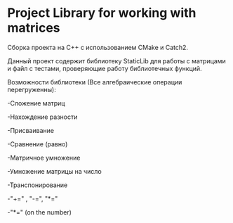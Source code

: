 # Project Library for working with matrices

Сборка проекта на C++ с использованием CMake и Catch2. 

Данный проект содержит библиотеку StaticLib для работы с матрицами и файл с тестами, проверяющие работу библиотечных функций.

Возможности библиотеки (Все алгебраические операции перегруженны):

  -Сложение матриц
  
  -Нахождение разности
  
  -Присваивание
  
  -Сравнение (равно)
  
  -Матричное умножение
  
  -Умножение матрицы на число
  
  -Транспонирование
  
  -"+=" , "-=", "*="
  
  -"*=" (on the number)



